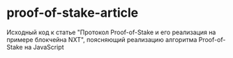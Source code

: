 # proof-of-stake-article
Исходный код к статье "Протокол Proof-of-Stake и его реализация на примере блокчейна NXT", поясняющий реализацию алгоритма Proof-of-Stake на JavaScript
